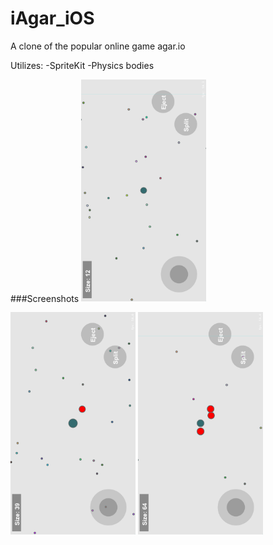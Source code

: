 # iAgar_iOS
A clone of the popular online game agar.io

Utilizes:
  -SpriteKit
  -Physics bodies

###Screenshots
<img src="./Screenshots/Game1.png" alt="Drawing" width="200 px"/>

<img src="./Screenshots/Game2.png" alt="Drawing" width="200 px"/>

<img src="./Screenshots/Game3.png" alt="Drawing" width="200 px"/>
